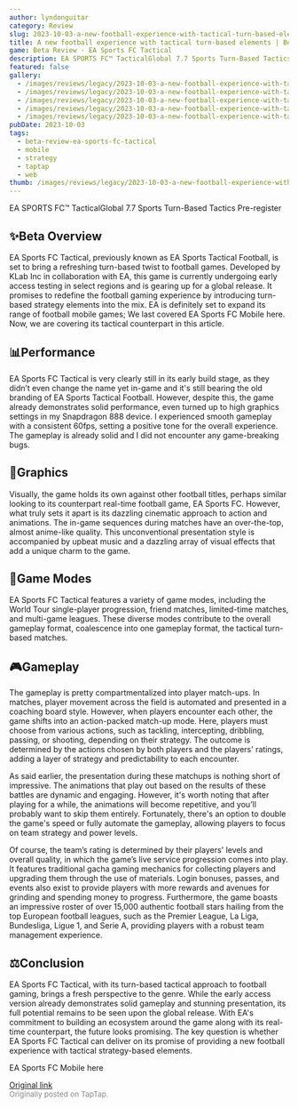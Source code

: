 ```yaml
---
author: lyndonguitar
category: Review
slug: 2023-10-03-a-new-football-experience-with-tactical-turn-based-elements-beta-review-ea-sports-fc-t
title: A new football experience with tactical turn-based elements | Beta Review - EA Sports FC Tactical
game: Beta Review - EA Sports FC Tactical
description: EA SPORTS FC™ TacticalGlobal 7.7 Sports Turn-Based Tactics Pre-register
featured: false
gallery:
  - /images/reviews/legacy/2023-10-03-a-new-football-experience-with-tactical-turn-based-elements--beta-review---ea-sports-fc-t-0.avif
  - /images/reviews/legacy/2023-10-03-a-new-football-experience-with-tactical-turn-based-elements--beta-review---ea-sports-fc-t-1.avif
  - /images/reviews/legacy/2023-10-03-a-new-football-experience-with-tactical-turn-based-elements--beta-review---ea-sports-fc-t-2.avif
  - /images/reviews/legacy/2023-10-03-a-new-football-experience-with-tactical-turn-based-elements--beta-review---ea-sports-fc-t-3.avif
  - /images/reviews/legacy/2023-10-03-a-new-football-experience-with-tactical-turn-based-elements--beta-review---ea-sports-fc-t-4.avif
pubDate: 2023-10-03
tags:
  - beta-review-ea-sports-fc-tactical
  - mobile
  - strategy
  - taptap
  - web
thumb: /images/reviews/legacy/2023-10-03-a-new-football-experience-with-tactical-turn-based-elements--beta-review---ea-sports-fc-t-0.avif
---
```


EA SPORTS FC™ TacticalGlobal
7.7
Sports
Turn-Based Tactics
Pre-register


## ✨Beta Overview
EA Sports FC Tactical, previously known as EA Sports Tactical Football, is set to bring a refreshing turn-based twist to football games. Developed by KLab Inc in collaboration with EA, this game is currently undergoing early access testing in select regions and is gearing up for a global release. It promises to redefine the football gaming experience by introducing turn-based strategy elements into the mix.  EA is definitely set to expand its range of football mobile games; We last covered EA Sports FC Mobile here. Now, we are covering its tactical counterpart in this article.


## 📊Performance
EA Sports FC Tactical is very clearly still in its early build stage, as they didn’t even change the name yet in-game and it's still bearing the old branding of EA Sports Tactical Football. However, despite this, the game already demonstrates solid performance, even turned up to high graphics settings in my Snapdragon 888 device. I experienced smooth gameplay with a consistent 60fps, setting a positive tone for the overall experience. The gameplay is already solid and I did not encounter any game-breaking bugs.


## 🎨Graphics
Visually, the game holds its own against other football titles, perhaps similar looking to its counterpart real-time football game, EA Sports FC. However, what truly sets it apart is its dazzling cinematic approach to action and animations. The in-game sequences during matches have an over-the-top, almost anime-like quality. This unconventional presentation style is accompanied by upbeat music and a dazzling array of visual effects that add a unique charm to the game.


## 📜Game Modes
EA Sports FC Tactical features a variety of game modes, including the World Tour single-player progression, friend matches, limited-time matches, and multi-game leagues. These diverse modes contribute to the overall gameplay format, coalescence into one gameplay format, the tactical turn-based matches.


## 🎮Gameplay
The gameplay is pretty compartmentalized into player match-ups. In matches, player movement across the field is automated and presented in a coaching board style. However, when players encounter each other, the game shifts into an action-packed match-up mode. Here, players must choose from various actions, such as tackling, intercepting, dribbling, passing, or shooting, depending on their strategy. The outcome is determined by the actions chosen by both players and the players' ratings, adding a layer of strategy and predictability to each encounter.

As said earlier, the presentation during these matchups is nothing short of impressive. The animations that play out based on the results of these battles are dynamic and engaging. However, it's worth noting that after playing for a while, the animations will become repetitive, and you’ll probably want to skip them entirely. Fortunately, there's an option to double the game's speed or fully automate the gameplay, allowing players to focus on team strategy and power levels.

Of course, the team’s rating is determined by their players' levels and overall quality, in which the game’s live service progression comes into play. It features traditional gacha gaming mechanics for collecting players and upgrading them through the use of materials. Login bonuses, passes, and events also exist to provide players with more rewards and avenues for grinding and spending money to progress. Furthermore, the game boasts an impressive roster of over 15,000 authentic football stars hailing from the top European football leagues, such as the Premier League, La Liga, Bundesliga, Ligue 1, and Serie A, providing players with a robust team management experience.


## ⚖️Conclusion
EA Sports FC Tactical, with its turn-based tactical approach to football gaming, brings a fresh perspective to the genre. While the early access version already demonstrates solid gameplay and stunning presentation, its full potential remains to be seen upon the global release. With EA's commitment to building an ecosystem around the game along with its real-time counterpart, the future looks promising. The key question is whether EA Sports FC Tactical can deliver on its promise of providing a new football experience with tactical strategy-based elements.

EA Sports FC Mobile here

[Original link](https://www.taptap.io/post/6385420)<br><span style="font-size: 0.95em; color: #888;">Originally posted on TapTap.</span>